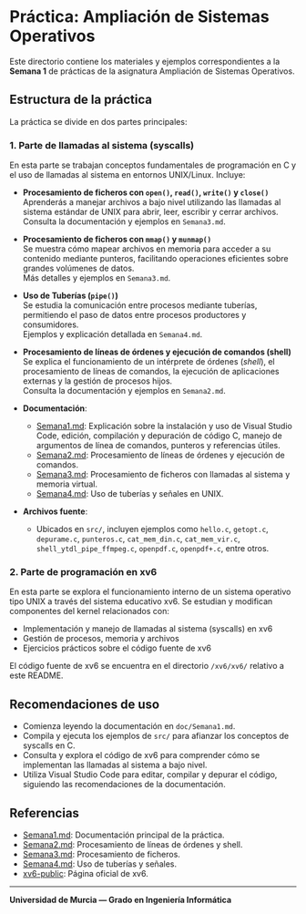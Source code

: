 # Práctica: Ampliación de Sistemas Operativos 

Este directorio contiene los materiales y ejemplos correspondientes a la **Semana 1** de prácticas de la asignatura Ampliación de Sistemas Operativos.

## Estructura de la práctica

La práctica se divide en dos partes principales:

### 1. Parte de llamadas al sistema (syscalls)

En esta parte se trabajan conceptos fundamentales de programación en C y el uso de llamadas al sistema en entornos UNIX/Linux. Incluye:

- **Procesamiento de ficheros con `open()`, `read()`, `write()` y `close()`**  
  Aprenderás a manejar archivos a bajo nivel utilizando las llamadas al sistema estándar de UNIX para abrir, leer, escribir y cerrar archivos.  
  Consulta la documentación y ejemplos en `Semana3.md`.

- **Procesamiento de ficheros con `mmap()` y `munmap()`**  
  Se muestra cómo mapear archivos en memoria para acceder a su contenido mediante punteros, facilitando operaciones eficientes sobre grandes volúmenes de datos.  
  Más detalles y ejemplos en `Semana3.md`.

- **Uso de Tuberías (`pipe()`)**  
  Se estudia la comunicación entre procesos mediante tuberías, permitiendo el paso de datos entre procesos productores y consumidores.  
  Ejemplos y explicación detallada en `Semana4.md`.

- **Procesamiento de líneas de órdenes y ejecución de comandos (shell)**  
  Se explica el funcionamiento de un intérprete de órdenes (*shell*), el procesamiento de líneas de comandos, la ejecución de aplicaciones externas y la gestión de procesos hijos.  
  Consulta la documentación y ejemplos en `Semana2.md`.

- **Documentación**:  
  - [Semana1.md](doc/Semana1.md): Explicación sobre la instalación y uso de Visual Studio Code, edición, compilación y depuración de código C, manejo de argumentos de línea de comandos, punteros y referencias útiles.
  - [Semana2.md](../Semana2/doc/Semana2.md): Procesamiento de líneas de órdenes y ejecución de comandos.
  - [Semana3.md](../Semana3/doc/Semana3.md): Procesamiento de ficheros con llamadas al sistema y memoria virtual.
  - [Semana4.md](../Semana4/doc/Semana4.md): Uso de tuberías y señales en UNIX.

- **Archivos fuente**:  
  - Ubicados en `src/`, incluyen ejemplos como `hello.c`, `getopt.c`, `depurame.c`, `punteros.c`, `cat_mem_din.c`, `cat_mem_vir.c`, `shell_ytdl_pipe_ffmpeg.c`, `openpdf.c`, `openpdf+.c`, entre otros.

### 2. Parte de programación en xv6

En esta parte se explora el funcionamiento interno de un sistema operativo tipo UNIX a través del sistema educativo xv6. Se estudian y modifican componentes del kernel relacionados con:

- Implementación y manejo de llamadas al sistema (syscalls) en xv6
- Gestión de procesos, memoria y archivos
- Ejercicios prácticos sobre el código fuente de xv6

El código fuente de xv6 se encuentra en el directorio `/xv6/xv6/` relativo a este README.

## Recomendaciones de uso

- Comienza leyendo la documentación en `doc/Semana1.md`.
- Compila y ejecuta los ejemplos de `src/` para afianzar los conceptos de syscalls en C.
- Consulta y explora el código de xv6 para comprender cómo se implementan las llamadas al sistema a bajo nivel.
- Utiliza Visual Studio Code para editar, compilar y depurar el código, siguiendo las recomendaciones de la documentación.

## Referencias

- [Semana1.md](doc/Semana1.md): Documentación principal de la práctica.
- [Semana2.md](../Semana2/doc/Semana2.md): Procesamiento de líneas de órdenes y shell.
- [Semana3.md](../Semana3/doc/Semana3.md): Procesamiento de ficheros.
- [Semana4.md](../Semana4/doc/Semana4.md): Uso de tuberías y señales.
- [xv6-public](https://pdos.csail.mit.edu/6.828/2018/xv6.html): Página oficial de xv6.

---

**Universidad de Murcia — Grado en Ingeniería Informática**
